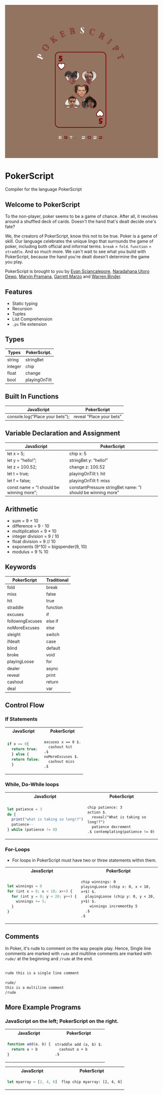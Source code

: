 ![logo](docs/PSlogo.png)

# PokerScript

Compiler for the language PokerScript

## Welcome to PokerScript

To the non-player, poker seems to be a game of chance. After all, it revolves around a shuffled deck of cards. Doesn't the hand that's dealt
decide one's fate?

We, the creators of PokerScript, know this not to be true. Poker is a game of skill. Our language celebrates the unique
lingo that surrounds the game of poker, including both official and informal terms. `break` = `fold`. `function` = `straddle`. And so much more. We can't wait to see what you build with PokerScript, because the hand you're dealt doesn't determine the game you play.

PokerScript is brought to you by [Evan Sciancalepore](https://github.com/evanscianc "Evan's Github"),
[Naradahana Utoro Dewo](https://github.com/naratheman "Nara's Github"), [Marvin Pramana](https://github.com/mpramana "Marvin's Github"), [Garrett Marzo](https://github.com/gmarzo "Garrett's Github") and [Warren Binder](https://github.com/wbinder1 "Warren's Github").

## Features

- Static typing
- Recursion
- Tuples
- List Comprehension
- `.ps` file extension

## Types

| Types   | PokerScript.  |
| ------- | ------------- |
| string  | stringBet     |
| integer | chip          |
| float   | change        |
| bool    | playingOnTilt |

## Built In Functions

| JavaScript                      | PokerScript              |
| ------------------------------- | ------------------------ |
| console.log(“Place your bets”); | reveal “Place your bets” |

## Variable Declaration and Assignment

| JavaScript                               | PokerScript                                                 |
| ---------------------------------------- | ----------------------------------------------------------- |
| let x = 5;                               | chip x: 5                                                   |
| let y = “hello!”;                        | stringBet y: “hello!”                                       |
| let z = 100.52;                          | change z: 100.52                                            |
| let t = true;                            | playingOnTilt t: hit                                        |
| let f = false;                           | playingOnTilt f: miss                                       |
| const name = “I should be winning more”; | constantPressure stringBet name: "I should be winning more" |

## Arithmetic

- sum = 9 + 10
- difference = 9 - 10
- multiplication = 9 \* 10
- integer division = 9 / 10
- float division = 9 // 10
- exponents (9^10) = bigspender(9, 10)
- modulus = 9 % 10

## Keywords

| PokerScript      | Traditional |
| ---------------- | ----------- |
| fold             | break       |
| miss             | false       |
| hit              | true        |
| straddle         | function    |
| excuses          | if          |
| followingExcuses | else if     |
| noMoreExcuses    | else        |
| sleight          | switch      |
| ifdealt          | case        |
| blind            | default     |
| broke            | void        |
| playingLoose     | for         |
| dealer           | async       |
| reveal           | print       |
| cashout          | return      |
| deal             | var         |

## Control Flow

### If Statements

<table>
<tr> <th>JavaScript</th><th>PokerScript</th><tr>
</tr>

<td>

```javascript
if x == 0{
  return true;
  } else {
  return false;
  }
```

</td>

<td>

```
excuses x == 0 $.
  cashout hit
.$
noMoreExcuses $.
  cashout miss
.$
```

</td>
</table>

### While, Do-While loops

<table>
<tr> <th>JavaScript</th><th>PokerScript</th><tr>
</tr>

<td>

```javascript
let patience = 3
do {
  print("what is taking so long!?")
  patience--
} while (patience != 0)
```

</td>

<td>

```
chip patience: 3
action $.
  reveal("What is taking so long!?")
  patience decrement
.$ contemplating(patience != 0)
```

</td>
</table>

### For-Loops

- For loops in PokerScript must have two or three statements within them.

<table>
<tr> <th>JavaScript</th><th>PokerScript</th><tr>
</tr>

<td>

```javascript
let winnings = 0
for (int x = 0; x < 10; x++) {
  for (int y = 0; y < 20; y++) {
    winnings += 5;
  }
}
```

</td>

<td>

```
chip winnings: 0
playingLoose (chip x: 0, x < 10, x+$) $.
  playingLoose (chip y: 0, y < 20, y+$) $.
    winnings incrementby 5
  .$
.$
```

</td>
</table>

## Comments

In Poker, it's rude to comment on the way people play. Hence,
Single line comments are marked with `rude` and multiline comments are marked with `rude/` at the beginning and `/rude` at the end.

```

rude this is a single line comment

rude/
this is a multiline comment
/rude

```

## More Example Programs

### **JavaScript** on the left; **PokerScript** on the right.

<table>
<tr> <th>JavaScript</th><th>PokerScript</th><tr>
</tr>

<td>

```javascript
function add(a, b) {
  return a + b
}
```

</td>

<td>

```
straddle add (a, b) $.
  cashout a + b
.$
```

</td>
</table>

<table>
<tr> <th>JavaScript</th><th>PokerScript</th><tr>
</tr>

<td>

```javascript
let myarray = [2, 4, 6]
```

</td>

<td>

```
flop chip myarray: [2, 4, 6]
```

</td>
</table>
